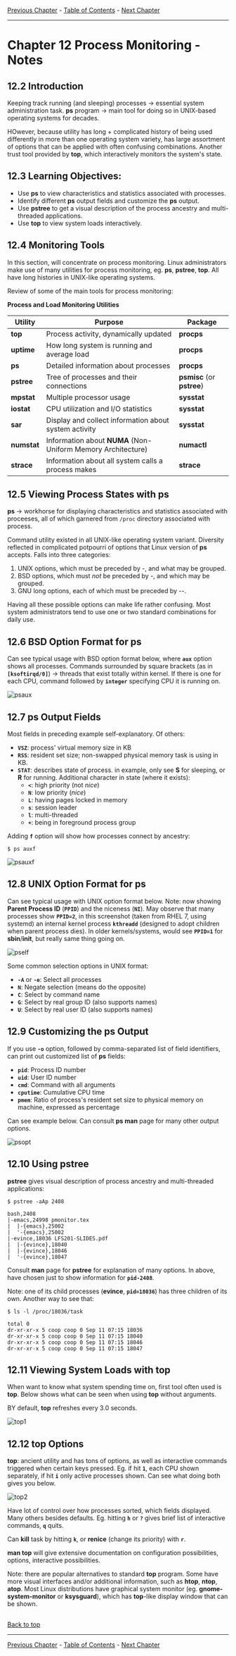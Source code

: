 [Previous Chapter](../Ch11-systemmonitoring/notes_Ch11.md) - [Table of Contents](../README.md#table-of-contents) - [Next Chapter](../Ch13-memory/notes_Ch13.md)

---

# Chapter 12 Process Monitoring - Notes

## 12.2 Introduction
Keeping track running (and sleeping) processes -> essential system administration task. **ps** program -> main tool for doing so in UNIX-based operating systems for decades.

HOwever, because utility has long + complicated history of being used differently in more than one operating system variety, has large assortment of options that can be applied with often confusing combinations. Another trust tool provided by **top**, which interactively monitors the system's state.


## 12.3 Learning Objectives:
- Use **ps** to view characteristics and statistics associated with processes.
- Identify different **ps** output fields and customize the **ps** output.
- Use **pstree** to get a visual description of the process ancestry and multi-threaded applications.
- Use **top** to view system loads interactively.


## 12.4 Monitoring Tools
In this section, will concentrate on process monitoring. Linux administrators make use of many utilities for process monitoring, eg. **ps**, **pstree**, **top**. All have long histories in UNIX-like operating systems.

Review of some of the main tools for process monitoring:

**Process and Load Monitoring Utilities**

Utility | Purpose | Package
------- | ------- | -------
**top** | Process activity, dynamically updated | **procps**
**uptime** | How long system is running and average load | **procps**
**ps** | Detailed information about processes | **procps**
**pstree** | Tree of processes and their connections | **psmisc** (or **pstree**)
**mpstat** | Multiple processor usage | **sysstat**
**iostat** | CPU utilization and I/O statistics | **sysstat**
**sar** | Display and collect information about system activity | **sysstat**
**numstat** | Information about **NUMA** (Non-Uniform Memory Architecture) | **numactl**
**strace** | Information about all system calls a process makes | **strace**


## 12.5 Viewing Process States with ps
**ps** -> workhorse for displaying characteristics and statistics associated with proceeses, all of which garnered from `/proc` directory associated with process.

Command utility existed in all UNIX-like operating system variant. Diversity reflected in complicated potpourri of options that Linux version of **ps** accepts. Falls into three categories:
1. UNIX options, which must be preceded by -, and what may be grouped.
2. BSD options, which must *not* be preceded by -, and which may be grouped.
3. GNU long options, each of which must be preceded by --.

Having all these possible options can make life rather confusing. Most system administrators tend to use one or two standard combinations for daily use.


## 12.6 BSD Option Format for ps
Can see typical usage with BSD option format below, where **`aux`** option shows all processes. Commands surrounded by square brackets (as in **`[ksoftirqd/0]`**) -> threads that exist totally within kernel. If there is one for each CPU, command followed by **`integer`** specifying CPU it is running on.

![psaux](../images/psaux.png)


## 12.7 ps Output Fields
Most fields in preceding example self-explanatory. Of others:
- **`VSZ`**: process' virtual memory size in KB
- **`RSS`**: resident set size; non-swapped physical memory task is using in KB.
- **`STAT`**: describes state of process. in example, only see **S** for sleeping, or **R** for running. Additional character in state (where it exists):
  - **`<`**: high priority (not *nice*)
  - **`N`**: low priority (*nice*)
  - **`L`**: having pages locked in memory
  - **`s`**: session leader
  - **`l`**: multi-threaded
  - **`+`**: being in foreground process group

Adding **`f`** option will show how processes connect by ancestry:
```shell
$ ps auxf
```
![psauxf](../images/psauxf.png)


## 12.8 UNIX Option Format for ps
Can see typical usage with UNIX option format below. Note: now showing **Parent Process ID** (**`PPID`**) and the niceness (**`NI`**). May observe that many processes show **`PPID=2`**, in this screenshot (taken from RHEL 7, using systemd)
an internal kernel process **`kthreadd`** (designed to adopt children when parent process dies). In older kernels/systems, would see **`PPID=1`** for **sbin**/**init**, but really same thing going on.

![pself](../images/pself.png)

Some common selection options in UNIX format:
- **`-A`** or **`-e`**: Select all processes
- **`N`**: Negate selection (means do the opposite)
- **`C`**: Select by command name
- **`G`**: Select by real group ID (also supports names)
- **`U`**: Select by real user ID (also supports names)


## 12.9 Customizing the ps Output
If you use **`-o`** option, followed by comma-separated list of field identifiers, can print out customized list of **ps** fields:
- **`pid`**: Process ID number
- **`uid`**: User ID number
- **`cmd`**: Command with all arguments
- **`cputime`**: Cumulative CPU time
- **`pmem`**: Ratio of process's resident set size to physical memory on machine, expressed as percentage

Can see example below. Can consult **ps man** page for many other output options.

![psopt](../images/psopt.png)


## 12.10 Using pstree
**pstree** gives visual description of process ancestry and multi-threaded applications:
```
$ pstree -aAp 2408

bash,2408
|-emacs,24998 pmonitor.tex
|  |-{emacs},25002
|  '-{emacs},25002
|-evince,18036 LFS201-SLIDES.pdf
|  |-{evince},18040
|  |-{evince},18046
|  '-{evince},18047
```
Consult **man** page for **pstree** for explanation of many options. In above, have chosen just to show information for **`pid-2408`**.

Note: one of its child processes (**evince**, **`pid=18036`**) has three children of its own. Another way to see that:
```shell
$ ls -l /proc/18036/task

total 0
dr-xr-xr-x 5 coop coop 0 Sep 11 07:15 18036
dr-xr-xr-x 5 coop coop 0 Sep 11 07:15 18040
dr-xr-xr-x 5 coop coop 0 Sep 11 07:15 18046
dr-xr-xr-x 5 coop coop 0 Sep 11 07:15 18047
```

## 12.11 Viewing System Loads with top
When want to know what system spending time on, first tool often used is **top**. Below shows what can be seen when using **top** without arguments.

BY default, **top** refreshes every 3.0 seconds.

![top1](../images/top1.png)


## 12.12 top Options
**top**: ancient utility and has tons of options, as well as interactive commands triggered when certain keys pressed. Eg. if hit **`1`**, each CPU shown separately, if hit **`i`** only active processes shown. Can see what doing both gives you below.

![top2](../images/top2.png)

Have lot of control over how processes sorted, which fields displayed. Many others besides defaults. Eg. hitting **`h`** or **`?`** gives brief list of interactive commands, **`q`** quits.

Can **kill** task by hitting **`k`**, or **renice** (change its priority) with **`r`**.

**man top** will give extensive documentation on configuration possibilities, options, interactive possibilities.

Note: there are popular alternatives to standard **top** program. Some have more visual interfaces and/or additional information, such as **htop**, **ntop**, **atop**. Most Linux distributions have graphical system monitor (eg. **gnome-system-monitor** or **ksysguard**), which has **top**-like display window that can be shown.


##

[Back to top](#)

---

[Previous Chapter](../Ch11-systemmonitoring/notes_Ch11.md) - [Table of Contents](../README.md#table-of-contents) - [Next Chapter](../Ch13-memory/notes_Ch13.md)
